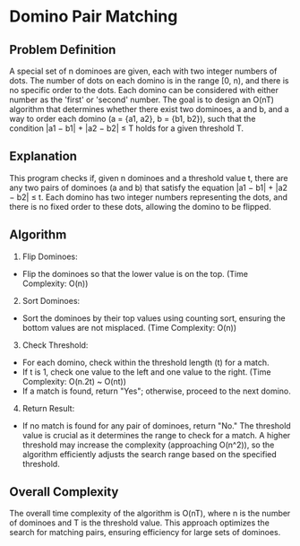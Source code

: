 # Domino Pair Matching
## Problem Definition
A special set of n dominoes are given, each with two integer numbers of dots. The number of dots on each domino is in the range 
[0, n), and there is no specific order to the dots. Each domino can be considered with either number as the 'first' or 'second' 
number. The goal is to design an O(nT) algorithm that determines whether there exist two dominoes, a and b, and a way to order 
each domino (a = {a1, a2}, b = {b1, b2}), such that the condition |a1 − b1| + |a2 − b2| ≤ T holds for a given threshold T.

## Explanation
This program checks if, given n dominoes and a threshold value t, there are any two pairs of dominoes (a and b) that satisfy the 
equation |a1 − b1| + |a2 − b2| ≤ t. Each domino has two integer numbers representing the dots, and there is no fixed order to these 
dots, allowing the domino to be flipped.

## Algorithm
1. Flip Dominoes:
* Flip the dominoes so that the lower value is on the top. (Time Complexity: O(n))

2. Sort Dominoes:
* Sort the dominoes by their top values using counting sort, ensuring the bottom values are not misplaced. (Time Complexity: O(n))

3. Check Threshold:
* For each domino, check within the threshold length (t) for a match.
* If t is 1, check one value to the left and one value to the right. (Time Complexity: O(n.2t) ~ O(nt))
* If a match is found, return "Yes"; otherwise, proceed to the next domino.

4. Return Result:
* If no match is found for any pair of dominoes, return "No."
The threshold value is crucial as it determines the range to check for a match. A higher threshold may increase the complexity (approaching O(n^2)), so the algorithm efficiently adjusts the search range based on the specified threshold.

## Overall Complexity
The overall time complexity of the algorithm is O(nT), where n is the number of dominoes and T is the threshold value. This approach optimizes the search for matching pairs, ensuring efficiency for large sets of dominoes.
